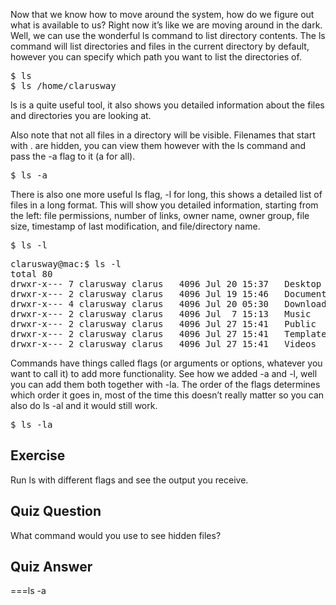 Now that we know how to move around the system, how do we figure out what is available to us? Right now it’s like we are moving around in the dark. Well, we can use the wonderful ls command to list directory contents. The ls command will list directories and files in the current directory by default, however you can specify which path you want to list the directories of.

<pre>$ ls
$ ls /home/clarusway</pre>

ls is a quite useful tool, it also shows you detailed information about the files and directories you are looking at.

Also note that not all files in a directory will be visible. Filenames that start with . are hidden, you can view them however with the ls command and pass the -a flag to it (a for all). 

<pre>$ ls -a</pre>

There is also one more useful ls flag, -l for long, this shows a detailed list of files in a long format. This will show you detailed information, starting from the left: file permissions, number of links, owner name, owner group, file size, timestamp of last modification, and file/directory name. 

<pre>$ ls -l</pre>

<pre>clarusway@mac:$ ls -l
total 80
drwxr-x--- 7 clarusway clarus   4096 Jul 20 15:37   Desktop
drwxr-x--- 2 clarusway clarus   4096 Jul 19 15:46   Documents
drwxr-x--- 4 clarusway clarus   4096 Jul 20 05:30   Downloads
drwxr-x--- 2 clarusway clarus   4096 Jul  7 15:13   Music
drwxr-x--- 2 clarusway clarus   4096 Jul 27 15:41   Public
drwxr-x--- 2 clarusway clarus   4096 Jul 27 15:41   Templates
drwxr-x--- 2 clarusway clarus   4096 Jul 27 15:41   Videos</pre>

Commands have things called flags (or arguments or options, whatever you want to call it) to add more functionality. See how we added -a and -l, well you can add them both together with -la. The order of the flags determines which order it goes in, most of the time this doesn’t really matter so you can also do ls -al and it would still work.

<pre>$ ls -la</pre>

## Exercise

Run ls with different flags and see the output you receive.

## Quiz Question

What command would you use to see hidden files?

## Quiz Answer

===ls -a
